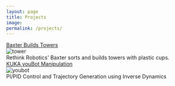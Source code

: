 ```yaml
---
layout: page
title: Projects
image:
permalink: /projects/
---
```


<!-- Robot Hand -->
<div class="project-entry">
    <a href="/baxtower">
        <div class="project-title">
            Baxter Builds Towers
        </div>
    </a>
    <div class="project-content">
        <div class="project-img">
            <img src="/img/fasttower.gif" alt="tower">
        </div>
        <div class="project-desc">
            Rethink Robotics' Baxter sorts and builds towers with plastic cups.
        </div>
    </div>
</div>



<!-- youBot -->
<div class="project-entry">
    <a href="/youbot">
        <div class="project-title">
            KUKA youBot Manipulation
        </div>
    </a>
    <div class="project-content">
        <div class="project-img">
            <img src="/img/youbot.gif" alt="youbot">
        </div>
        <div class="project-desc">
            PI/PID Control and Trajectory Generation using Inverse Dynamics
        </div>
    </div>
</div>
